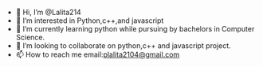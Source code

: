 - 👋 Hi, I’m @Lalita214
- 👀 I’m interested in Python,c++,and javascript
- 🌱 I’m currently learning python while pursuing by bachelors in Computer Science.
- 💞️ I’m looking to collaborate on python,c++ and javascript project.
- 📫 How to reach me email:plalita2104@gmail.com 

<!---
Lalita214/Lalita214 is a ✨ special ✨ repository because its `README.md` (this file) appears on your GitHub profile.
You can click the Preview link to take a look at your changes.
--->

